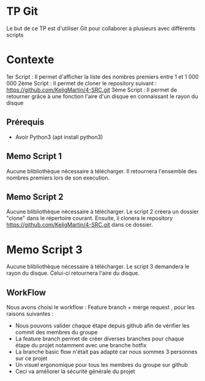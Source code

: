 # TP Git

Le but de ce TP est d'utiliser Git pour collaborer à plusieurs avec différents scripts


# Contexte

1er Script : Il permet d'afficher la liste des nombres premiers entre 1 et 1 000 000 
2ème Script : Il permet de cloner le repository suivant : https://github.com/KeligMartin/4-SRC.git
3ème Script : Il permet de retourner grâce à une fonction l'aire d'un disque en connaissant le rayon du disque 


## Prérequis

- Avoir Python3 (apt install python3)

## Memo Script 1
Aucune blibliothèque nécessaire à télécharger.
Il retournera l'ensemble des nombres premiers lors de son execution.


## Memo Script 2
Aucune blibliothèque nécessaire à télécharger.
Le script 2 créera un dossier "clone" dans le répertoire courant.
Ensuite, il clonera le repository https://github.com/KeligMartin/4-SRC.git dans ce dossier.

# Memo Script 3
Aucune blibliothèque nécessaire à télécharger.
Le script 3 demandera le rayon du disque. Celui-ci retournera l'aire du disque.

## WorkFlow

Nous avons choisi le workflow : Feature branch + merge request , pour les raisons suivantes :

 - Nous pouvons valider chaque étape depuis github afin de vérifier les commit des membres du groupe 
 - La feature branch permet de créer diverses branches pour chaque étape du projet notamment avec une branche hotfix
 - La branche basic flow n'était pas adapté car nous sommes 3 personnes sur ce projet
 - Un visuel ergonomique pour tous les membres du groupe sur github
 - Ceci va améliorer la sécurité générale du projet
